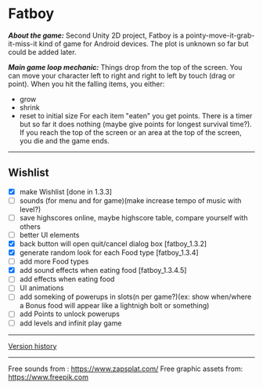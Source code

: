 # Fatboy
***About the game:***
Second Unity 2D project, Fatboy is a pointy-move-it-grab-it-miss-it kind of game for Android devices. The plot is unknown so far but could be added later.

***Main game loop mechanic:***
Things drop from the top of the screen. You can move your character left to right and right to left by touch (drag or point). When you hit the falling items, you either:
- grow
- shrink
- reset to initial size
For each item "eaten" you get points. There is a timer but so far it does nothing (maybe give points for longest survival time?). If you reach the top of the screen or an area at the top of the screen, you die and the game ends.

------------

## Wishlist
- [x] make Wishlist [done in 1.3.3]
- [ ] sounds (for menu and for game)(make increase tempo of music with level?)
- [ ] save highscores online, maybe highscore table, compare yourself with others
- [ ] better UI elements
- [x] back button will open quit/cancel dialog box [fatboy_1.3.2]
- [x] generate random look for each Food type [fatboy_1.3.4]
- [ ] add more Food types
- [x] add sound effects when eating food [fatboy_1.3.4.5]
- [ ] add effects when eating food
- [ ] UI animations
- [ ] add someking of powerups in slots(n per game?)(ex: show when/where a Bonus food will appear like a lightnigh bolt or something)
- [ ] add Points to unlock powerups 
- [ ] add levels and infinit play game
------------

[Version history](https://github.com/ursu-polar/fatboy/blob/master/VERSION.MD)

------------
Free sounds from : https://www.zapsplat.com/
Free graphic assets from: https://www.freepik.com
